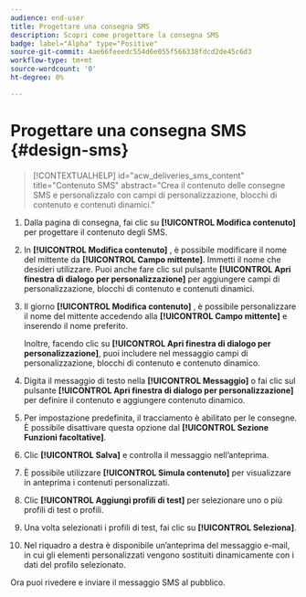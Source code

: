 ```yaml
---
audience: end-user
title: Progettare una consegna SMS
description: Scopri come progettare la consegna SMS
badge: label="Alpha" type="Positive"
source-git-commit: 4ae66feeedc554d6e055f566338fdcd2de45c6d3
workflow-type: tm+mt
source-wordcount: '0'
ht-degree: 0%

---
```


# Progettare una consegna SMS {#design-sms}

>[!CONTEXTUALHELP]
>id="acw_deliveries_sms_content"
>title="Contenuto SMS"
>abstract="Crea il contenuto delle consegne SMS e personalizzalo con campi di personalizzazione, blocchi di contenuto e contenuti dinamici."

1. Dalla pagina di consegna, fai clic su **[!UICONTROL Modifica contenuto]** per progettare il contenuto degli SMS.

1. In **[!UICONTROL Modifica contenuto]** , è possibile modificare il nome del mittente da **[!UICONTROL Campo mittente]**. Immetti il nome che desideri utilizzare. Puoi anche fare clic sul pulsante **[!UICONTROL Apri finestra di dialogo per personalizzazione]** per aggiungere campi di personalizzazione, blocchi di contenuto e contenuti dinamici.

1. Il giorno **[!UICONTROL Modifica contenuto]** , è possibile personalizzare il nome del mittente accedendo alla **[!UICONTROL Campo mittente]** e inserendo il nome preferito.

   Inoltre, facendo clic su **[!UICONTROL Apri finestra di dialogo per personalizzazione]**, puoi includere nel messaggio campi di personalizzazione, blocchi di contenuto e contenuto dinamico.

1. Digita il messaggio di testo nella **[!UICONTROL Messaggio]** o fai clic sul pulsante **[!UICONTROL Apri finestra di dialogo per personalizzazione]** per definire il contenuto e aggiungere contenuto dinamico.

1. Per impostazione predefinita, il tracciamento è abilitato per le consegne. È possibile disattivare questa opzione dal **[!UICONTROL Sezione Funzioni facoltative]**.

1. Clic **[!UICONTROL Salva]** e controlla il messaggio nell’anteprima.

1. È possibile utilizzare **[!UICONTROL Simula contenuto]** per visualizzare in anteprima i contenuti personalizzati.

1. Clic **[!UICONTROL Aggiungi profili di test]** per selezionare uno o più profili di test o profili.

1. Una volta selezionati i profili di test, fai clic su **[!UICONTROL Seleziona]**.

1. Nel riquadro a destra è disponibile un’anteprima del messaggio e-mail, in cui gli elementi personalizzati vengono sostituiti dinamicamente con i dati del profilo selezionato.

Ora puoi rivedere e inviare il messaggio SMS al pubblico.
